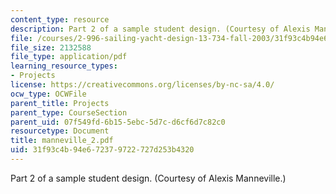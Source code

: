 ```yaml
---
content_type: resource
description: Part 2 of a sample student design. (Courtesy of Alexis Manneville.)
file: /courses/2-996-sailing-yacht-design-13-734-fall-2003/31f93c4b94e672379722727d253b4320_manneville_2.pdf
file_size: 2132588
file_type: application/pdf
learning_resource_types:
- Projects
license: https://creativecommons.org/licenses/by-nc-sa/4.0/
ocw_type: OCWFile
parent_title: Projects
parent_type: CourseSection
parent_uid: 07f549fd-6b15-5ebc-5d7c-d6cf6d7c82c0
resourcetype: Document
title: manneville_2.pdf
uid: 31f93c4b-94e6-7237-9722-727d253b4320
---
```

Part 2 of a sample student design. (Courtesy of Alexis Manneville.)